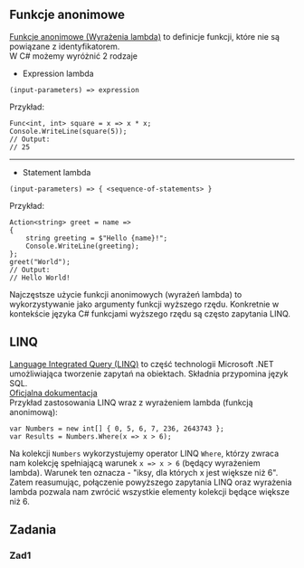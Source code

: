 ## Funkcje anonimowe
[Funkcje anonimowe (Wyrażenia lambda)](https://pl.wikipedia.org/wiki/Funkcja_anonimowa) to definicje funkcji, które nie są powiązane z identyfikatorem.  
W C# możemy wyróżnić 2 rodzaje  
* Expression lambda
```
(input-parameters) => expression
```
Przykład:
```
Func<int, int> square = x => x * x;
Console.WriteLine(square(5));
// Output:
// 25
```
***
* Statement lambda
```
(input-parameters) => { <sequence-of-statements> }
```
Przykład:
```
Action<string> greet = name => 
{ 
    string greeting = $"Hello {name}!";
    Console.WriteLine(greeting);
};
greet("World");
// Output:
// Hello World!
```
Najczęstsze użycie funkcji anonimowych (wyrażeń lambda) to wykorzystywanie jako argumenty funkcji wyższego rzędu. Konkretnie w kontekście języka C# funkcjami wyższego rzędu są często zapytania LINQ.
## LINQ
[Language Integrated Query (LINQ)](https://pl.wikipedia.org/wiki/LINQ) to część technologii Microsoft .NET umożliwiająca tworzenie zapytań na obiektach. Składnia przypomina język SQL.  
[Oficjalna dokumentacja](https://docs.microsoft.com/en-us/dotnet/csharp/programming-guide/concepts/linq/)  
Przykład zastosowania LINQ wraz z wyrażeniem lambda (funkcją anonimową):
```
var Numbers = new int[] { 0, 5, 6, 7, 236, 2643743 };
var Results = Numbers.Where(x => x > 6);
```
Na kolekcji ``Numbers`` wykorzystujemy operator LINQ ``Where``, którzy zwraca nam kolekcję spełniającą warunek ``x => x > 6`` (będący wyrażeniem lambda). Warunek ten oznacza - "iksy, dla których x jest większe niż 6".
Zatem reasumując, połączenie powyższego zapytania LINQ oraz wyrażenia lambda pozwala nam zwrócić wszystkie elementy kolekcji będące większe niż 6.

## Zadania
### Zad1